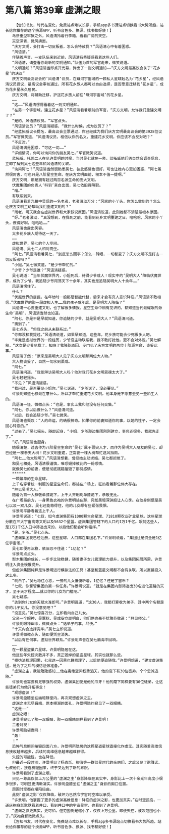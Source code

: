 # 第八篇 第39章 虚渊之眼
        【告知书友，时代在变化，免费站点难以长存，手机app多书源站点切换看书大势所趋，站长给你推荐的这个换源APP，听书音色多、换源、找书都好使！】
       乌牙重型牢狱之外，风语清拎着行李箱，看着广阔的天空。
       天空深青，微风拂面。
       “庆方文明，会打击一切反叛者，怎么会特赦我？”风语清心中有着困惑。
       “风语清。”
       伴随着声音，一支队伍来到近前，风语清有些疑惑看着这些人们。
       “风语清，请查看你最新的文明通知。”队伍为首的军官走来，微笑说道。
       “文明通知？”风语清当即点开光幕，弹出了一则文明通知——“庆方文明最高议会关于‘花乡星’的决议”
       庆方文明最高议会的‘风语清’议员，在母河宇宙域的一颗私人星球起名为‘花乡星’，经风语清议员提议，最高议会审核通过，所有花乡族人都可以自由选择，是否愿意迁移到‘花乡星’，成为花乡星永久居民。
       庆方文明，将辅助迁移，护送花乡族人前往‘母河宇宙域’的花乡星。
       ……
       “这……”风语清愣愣看着这一则文明通知。
       “在另一个宇宙域，建立花乡星？”风语清看着眼前的军官，“庆方文明，允许我们重建文明了？”
       “是的，风语清议员。“军官点头。
       “风语清议员？”风语清疑惑，“我什么时候，成为议员了？”
       “经蓝拓威议长提名，最高议会全票通过，你已经成为我们庆方文明最高议会的第3928位议员。”军官微笑道，“风语清议员，相信以你的名义，重建花乡文明，你应该不会反对吧？”
       “不反对。”
       风语清满是困惑，“可这一切……”
       “详细情况，你可以询问你的朋友吴七。”军官微笑说道。
       蓝拓威、托鸣二人在见许景明的时候，当时吴七就在一旁。蓝拓威他们俩自然会调查信息，立即了解到吴七这些年和风语清的关联。
       “询问阿七？”风语清当然很熟悉吴七，彼此感情也很好，可也让她内心更加困惑，“阿七虽然很厉害，可也只是八阶星空生命。在庆方文明面前，根本不值一提啊。”
       庆方文明，那是拥有超过两百名源生命的庞大文明。
       伏魔集团的负责人‘科羽’亲自出面，吴七依旧得降职。
       “嗡。”
       有联系到来。
       风语清看着光幕中显现的一名老者，老者激动万分：“风家的小丫头，你怎么做到的？怎么让庆方文明主动帮助我们重建文明的？”
       “雨老，明天我会在虚拟世界和大家叙说原因。”风语清说道，此刻她都不清楚最根本原因。
       “好。”老者激动，“真没想到，在我死之前，能看到花乡文明重建之日。哈哈哈，风家的小丫头，做得好啊，哈哈哈……”
       风语清也露出笑容。
       太多花乡族人期待这一天了。
       ……
       虚拟世界，吴七的个人空间。
       风语清、吴七二人相对而坐。
       “阿七。”风语清看着吴七，“到底怎么回事？怎么一转眼，一切都变了？庆方文明不是打击一切反叛者吗？”
       “小姐。”吴七微笑道，“是少爷帮忙的。”
       “少爷？少爷是谁？”风语清疑惑。
       吴七说道：“当年伏魔世界内，小姐死后，待得少爷成人！现实中的‘吴明大人’降临伏魔世界，成为了少爷。我追随少爷闯荡天下十余年，其实也是追随吴明大人十余年……”
       风语清愣住了。
       什么？
       “伏魔世界的居民，在年幼时一般都是智能代替，后来才会有真人意识降临。”风语清不敢相信，”伏魔世界的那一段虚拟人生……我的孩子成年后，是吴明大人降临？”
       风语清一心要重建文明，也了解很多情报。星空生命中稍有见识的，都知道当代最耀眼的源生命‘吴明’，风语清当然也知道。
       “阿七，你是不是早就知道，你追随的少爷，就是吴明大人？”风语清问道。
       “猜到了。”
       吴七点头，“但我之前从未联系过。”
       “你都没和我提过。”风语清说道，如果早知道，这些年，花乡族可能会少死很多人吧。
       “毕竟是虚拟世界的一段经历，少爷没主动联系我，我不敢打扰他。更不会对外说。”吴七解释，“这次是少爷见我了，知晓了我降职原因，专门见了庆方文明的两位十阶源生命，谈妥此事。”
       风语清了然：“原来是吴明大人见了庆方文明那两位大人物。”
       大人物谈妥了，自然一切水到渠成。
       “阿七。”
       风语清问道，“我能拜访吴明大人吗？他对我们花乡文明恩德太大了。”
       吴七轻轻摇头。
       “不见？”风语清疑惑。
       “我问过，是否要见小姐你。”吴七说道，“少爷说了，没必要见。”
       许景明知道七叔最在意什么，所以才帮忙重建花乡文明。他本身是不愿意去见一些陌生人的。
       风语清一怔，微微点头：“也是，事实上我和他没有任何交集。”
       “阿七，你以后做什么？”风语清问道。
       “以后，我会追随少爷。”吴七微笑。
       风语清也慨叹：“人的命运，的确很神奇。如果你的前妻知道你的事，以她的性子，一定会回心转意的。”
       “过去了。”吴七摇头，随即起身，“小姐，少爷那边集团刚刚建立，事务还很多，我就先走了。”
       “好。”风语清也起身。
       她很清楚，过去作为八阶星空生命的‘吴七’属于顶尖人才，而作为吴明大人朋友的吴七，却已经是一棵参天大树！花乡文明重建，正需要一棵大树帮忙遮风挡雨。
       “阿七……他太聪明了。”风语清想着，曾经她主动求婚，吴七都拒绝了。
       和吴七相处，风语清很谨慎，唯恐毁掉彼此的一份感情。
       就像吴七的前妻，便是彻底践踏摧毁了那份感情。
       ******
       一颗繁华的生命星球。
       上千名穿着统一制服的星空生命们，都站在广场上，狂热看着那位伟大存在。
       “拜见吴明大人。”
       随着为首一人恭敬单膝跪下，上千人齐刷刷单膝跪下，恭敬无比。
       在广场最前方，一身黑色衣袍的许景明站在那，宛如黑暗深渊般让人心季。在他身侧便是吴七以及一双儿女。吴七还能稳得住，他的儿女却有些紧张畏惧。
       许景明平静看着这上千人。
       许景明说道：“七叔，如今虚渊集团有1000颗生命星球、71810颗农业矿业星球。这些星球分散在三大宇宙高等文明以及5632个星盟。虚渊集团管辖下的人口约1万1千亿。眼前这些人，是1万1千亿人口中筛选出来的，以后他们都会听你指挥。”
       “是，少爷。”吴七点头。
       “虚渊集团我已经注册，这些星球、人口都在集团名下。”许景明说着，“集团注册资金是1亿亿宇宙币。”
       吴七即便再沉稳，依旧忍不住道：“1亿亿？”
       许景明点点头。
       梨木集团的成长，一步步比较稳健，随着妻子女儿管理能力提升，以及集团拓展所需，许景明注入资金慢慢提升。
       但虚渊集团纯粹是许景明进行模拟法的工具！甚至和蓝星文明都不会有关联，所以直接投入这么多。
       “明白了。”吴七稳住心态，一旁的儿女傻傻听着，1亿亿？还是宇宙币？
       “七叔，你掌管集团的第一件任务。”许景明说道，“就是在集团内部筛选出30名进化道路的天才，至于天才程度……就以你的儿女为门槛吧。”
       吴七疑惑。
       “达到你儿女的天赋水准即可。”许景明说道，“这30人，我都打算收为弟子，其中两个名额是你的儿子女儿，你没意见吧？”
       “没意见。”吴七惊喜万分，立即看向自己儿女。
       父亲一个眼神，吴覃秋、吴成安立即明白，他们俩也毫不犹豫恭敬道：“拜见师父。”
       许景明眼神幽冷，微微点头：“选弟子的事，尽快。”
       “十天内会选择完毕。”吴七立即说道。
       许景明微微点头，随即便凭空消失。
       “以后有任何事，虚拟世界联系。”许景明声音在吴七脑海中回响。
       ……
       在一颗星盗巢穴星球，许景明隐居在这。
       他这些年失控次数并不多，真正毁掉的星盗星球，其实也就那么些。
       “模彷法梳理因果，七叔这一因果也算梳理了，以后他便追随我。”许景明想道，“建立虚渊集团，是为了之后的模彷法做准备。”
       “虚渊之主，我能隐隐感知……他在高维空间权势滔天，他的麾下有30位徒弟，个个忠诚追随。”
       许景明也需要有足够强的权势，虚渊集团便是他的爪牙！他的麾下同样要有30位徒弟，让这些徒弟们为他开拓事业！
       “观想虚渊！”
       许景明盘膝坐在幽暗静室内，再次观想虚渊之主。
       虚渊之主无尽巍峨，原本模湖的面孔，许景明隐约窥见了一双眼睛。
       “这是——”
       虚渊之眼！
       许景明窥见了那一双眼睛，那一双眼睛同样看到了许景明！
       二者对视！
       许景明脑袋轰鸣！
       “轰！
       ！”
       恐怖气息瞬间摧毁四面八方，许景明所隐居的这颗星盗星球直接化作虚无。其实随着高维信息接收越来越多，后续的高维信息越来越难获得。
       失控的可能性，也在降低。
       但最近一段时间，许景明见了杨青烁、柳海等一群蓝星时代的亲朋们，之后又见了逖雅诺、七叔他们，接连梳理因果，终于又达到了新的界限。
       许景明看到了虚渊之眼。
       只见一尊高仅仅上万公里的‘虚渊之主’身影降临在真实中，身影比上一次十余光年高度小很多很多，可明显更清晰凝实。许景明盘膝坐在‘虚渊之主’身影的胸口位置。
       周围时空都在塌陷扭曲。
       此刻‘虚渊之影’仅仅降临，破坏力已然令宇宙时空难以承受。
       “许景明，他掌握了更多的虚渊高维信息！降临的虚渊之影，也更加真实。”在时空孤岛，一道灰袍身影默默看着井口，看到井口中的宇宙星空，也看到了许景明。
       “虚渊之影更真实，更可怕。但范围倒是缩小了，仅仅上万公里。即便失控，波及范围也小了。”灰袍身影微微点头。
       【告知书友，时代在变化，免费站点难以长存，手机app多书源站点切换看书大势所趋，站长给你推荐的这个换源APP，听书音色多、换源、找书都好使！】